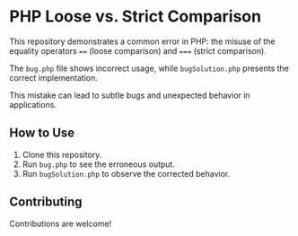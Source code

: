 # PHP Loose vs. Strict Comparison

This repository demonstrates a common error in PHP: the misuse of the equality operators `==` (loose comparison) and `===` (strict comparison).

The `bug.php` file shows incorrect usage, while `bugSolution.php` presents the correct implementation.

This mistake can lead to subtle bugs and unexpected behavior in applications.

## How to Use

1. Clone this repository.
2. Run `bug.php` to see the erroneous output.
3. Run `bugSolution.php` to observe the corrected behavior. 

## Contributing
Contributions are welcome!